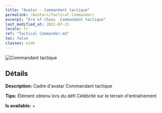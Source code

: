 ```yaml
---
title: "Avatar - Commandant tactique"
permalink: /Avatars/Tactical Commander/
excerpt: "Era of Chaos  Commandant tactique"
last_modified_at: 2021-07-21
locale: fr
ref: "Tactical Commander.md"
toc: false
classes: wide
---
```

 ![Commandant tactique](/images/a/avatarFrame_20.png)

## Détails

 **Description:** Cadre d'avatar Commandant tactique 

 **Tips:** Élément obtenu lors du défi Célébrité sur le terrain d'entraînement 

 **Is available:**  + 


